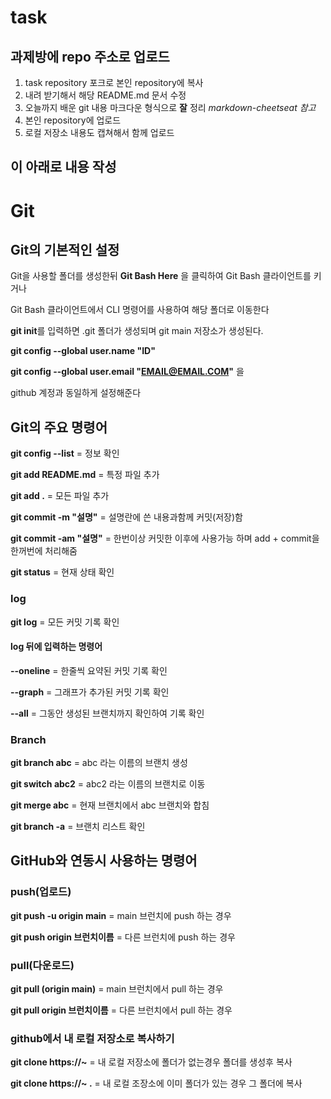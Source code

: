 # task

## 과제방에 repo 주소로 업로드

1. task repository 포크로 본인 repository에 복사
2. 내려 받기해서 해당 README.md 문서 수정
3. 오늘까지 배운 git 내용 마크다운 형식으로 __잘__ 정리
  _markdown-cheetseat 참고_
4. 본인 repository에 업로드
5. 로컬 저장소 내용도 캡쳐해서 함께 업로드

이 아래로 내용 작성
-
# Git # 

## Git의 기본적인 설정

Git을 사용할 폴더를 생성한뒤 **Git Bash Here** 을 클릭하여 Git Bash 클라이언트를 키거나 

Git Bash 클라이언트에서 CLI 명령어를 사용하여 해당 폴더로 이동한다

**git init**를 입력하면 .git 폴더가 생성되며 git main 저장소가 생성된다.

**git config --global user.name "ID"**

**git config --global user.email "EMAIL@EMAIL.COM"** 을 

github 계정과 동일하게 설정해준다

## Git의 주요 명령어 ##

**git config --list** = 정보 확인

**git add README.md** = 특정 파일 추가 

**git add .** = 모든 파일 추가

**git commit -m "설명"** = 설명란에 쓴 내용과함께 커밋(저장)함

**git commit -am "설명"** = 한번이상 커밋한 이후에 사용가능 하며 add + commit을 한꺼번에 처리해줌

**git status** = 현재 상태 확인

### log ###

**git log** = 모든 커밋 기록 확인

#### log 뒤에 입력하는 명령어 ####

**--oneline** = 한줄씩 요약된 커밋 기록 확인

**--graph** = 그래프가 추가된 커밋 기록 확인

**--all** = 그동안 생성된 브랜치까지 확인하여 기록 확인

### Branch ###

**git branch abc** = abc 라는 이름의 브랜치 생성

**git switch abc2** = abc2 라는 이름의 브랜치로 이동

**git merge abc** = 현재 브랜치에서 abc 브랜치와 합침

**git branch -a** = 브랜치 리스트 확인


## GitHub와 연동시 사용하는 명령어 ##


### push(업로드) ###

**git push -u origin main** = main 브런치에 push 하는 경우

**git push origin 브런치이름** = 다른 브런치에 push 하는 경우 

### pull(다운로드) ###

**git pull (origin main)** = main 브런치에서 pull 하는 경우

**git pull origin 브런치이름** = 다른 브런치에서 pull 하는 경우

### github에서 내 로컬 저장소로 복사하기 ###

**git clone https://~** = 내 로컬 저장소에 폴더가 없는경우 폴더를 생성후 복사

**git clone https://~ .** = 내 로컬 조장소에 이미 폴더가 있는 경우 그 폴더에 복사





